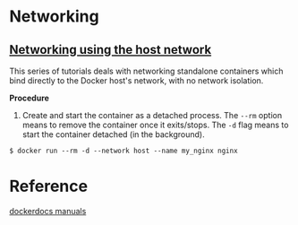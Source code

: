 

# Networking
## [Networking using the host network](https://docs.docker.com/engine/network/tutorials/host/)
This series of tutorials deals with networking standalone containers which bind directly to the Docker host's network, with no network isolation.

**Procedure**
1. Create and start the container as a detached process. The `--rm` option means to remove the container once it exits/stops. The `-d` flag means to start the container detached (in the background).
```
$ docker run --rm -d --network host --name my_nginx nginx
```

# Reference
[dockerdocs manuals](https://docs.docker.com/manuals/)
